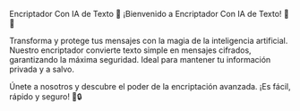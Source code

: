 Encriptador Con IA de Texto 🚀
¡Bienvenido a Encriptador Con IA de Texto! 🔐✨

Transforma y protege tus mensajes con la magia de la inteligencia artificial. Nuestro encriptador convierte texto simple en mensajes cifrados, garantizando la máxima seguridad. Ideal para mantener tu información privada y a salvo.

Únete a nosotros y descubre el poder de la encriptación avanzada. ¡Es fácil, rápido y seguro! 🎉🔒
